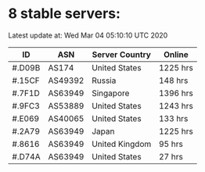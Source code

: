 # 8 stable servers:

Latest update at: Wed Mar 04 05:10:10 UTC 2020

| ID | ASN | Server Country | Online |
| -- | --- | -------------- | ------ |
| #.D09B | AS174 | United States | 1225 hrs |
| #.15CF | AS49392 | Russia | 148 hrs |
| #.7F1D | AS63949 | Singapore | 1396 hrs |
| #.9FC3 | AS53889 | United States | 1243 hrs |
| #.E069 | AS40065 | United States | 133 hrs |
| #.2A79 | AS63949 | Japan | 1225 hrs |
| #.8616 | AS63949 | United Kingdom | 95 hrs |
| #.D74A | AS63949 | United States | 27 hrs |


